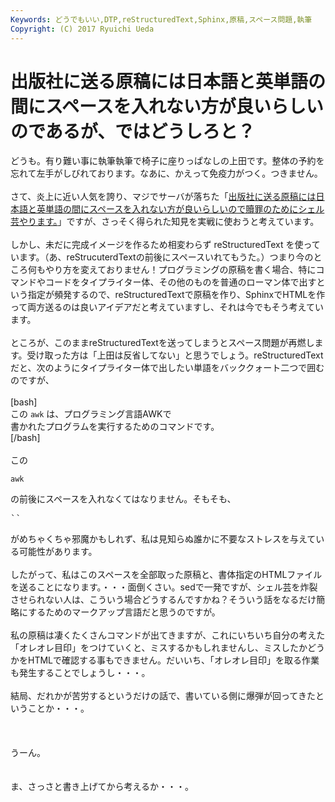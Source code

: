 ```yaml
---
Keywords: どうでもいい,DTP,reStructuredText,Sphinx,原稿,スペース問題,執筆
Copyright: (C) 2017 Ryuichi Ueda
---
```


# 出版社に送る原稿には日本語と英単語の間にスペースを入れない方が良いらしいのであるが、ではどうしろと？
どうも。有り難い事に執筆執筆で椅子に座りっぱなしの上田です。整体の予約を忘れて左手がしびれております。なあに、かえって免疫力がつく。つきません。<br />
<br />
さて、炎上に近い人気を誇り、マジでサーバが落ちた「<a href="http://blog.ueda.asia/?p=1380" target="_blank">出版社に送る原稿には日本語と英単語の間にスペースを入れない方が良いらしいので贖罪のためにシェル芸やります。</a>」ですが、さっそく得られた知見を実戦に使おうと考えています。<br />
<br />
しかし、未だに完成イメージを作るため相変わらず reStructuredText を使っています。（あ、reStrucuterdTextの前後にスペースいれてもうた。）つまり今のところ何もやり方を変えておりません！プログラミングの原稿を書く場合、特にコマンドやコードをタイプライター体、その他のものを普通のローマン体で出すという指定が頻発するので、reStructuredTextで原稿を作り、SphinxでHTMLを作って両方送るのは良いアイデアだと考えていますし、それは今でもそう考えています。<br />
<br />
ところが、このままreStructuredTextを送ってしまうとスペース問題が再燃します。受け取った方は「上田は反省してない」と思うでしょう。reStructuredTextだと、次のようにタイプライター体で出したい単語をバッククォート二つで囲むのですが、<br />
<br />
[bash]<br />
この ``awk`` は、プログラミング言語AWKで<br />
書かれたプログラムを実行するためのコマンドです。<br />
[/bash]<br />
<br />
この<pre>``awk``</pre>の前後にスペースを入れなくてはなりません。そもそも、<pre>``</pre>がめちゃくちゃ邪魔かもしれず、私は見知らぬ誰かに不要なストレスを与えている可能性があります。<br />
<br />
したがって、私はこのスペースを全部取った原稿と、書体指定のHTMLファイルを送ることになります。・・・面倒くさい。sedで一発ですが、シェル芸を炸裂させられない人は、こういう場合どうするんですかね？そういう話をなるだけ簡略にするためのマークアップ言語だと思うのですが。<br />
<br />
私の原稿は凄くたくさんコマンドが出てきますが、これにいちいち自分の考えた「オレオレ目印」をつけていくと、ミスするかもしれませんし、ミスしたかどうかをHTMLで確認する事もできません。だいいち、「オレオレ目印」を取る作業も発生することでしょうし・・・。<br />
<br />
結局、だれかが苦労するというだけの話で、書いている側に爆弾が回ってきたということか・・・。<br />
<br />
<br />
<br />
うーん。<br />
<br />
<br />
ま、さっさと書き上げてから考えるか・・・。
